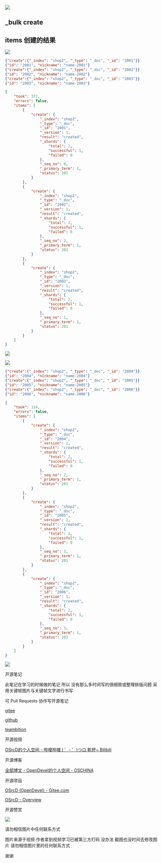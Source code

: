 

![](https://tcs.teambition.net/storage/312118571d726a04118080546f0047ce547a?Signature=eyJhbGciOiJIUzI1NiIsInR5cCI6IkpXVCJ9.eyJBcHBJRCI6IjU5Mzc3MGZmODM5NjMyMDAyZTAzNThmMSIsIl9hcHBJZCI6IjU5Mzc3MGZmODM5NjMyMDAyZTAzNThmMSIsIl9vcmdhbml6YXRpb25JZCI6IiIsImV4cCI6MTYxMDcwMjY5OSwiaWF0IjoxNjEwMDk3ODk5LCJyZXNvdXJjZSI6Ii9zdG9yYWdlLzMxMjExODU3MWQ3MjZhMDQxMTgwODA1NDZmMDA0N2NlNTQ3YSJ9.o7Ud0sbi8Ym9nU6Y3181clgDoIDxLZAZD-gELiP8dYo&download=2020-09-17%20175624.png "")

## _bulk create 

## items 创建的结果

![](https://tcs.teambition.net/storage/312109b7972f39844d42f2a4286231e95265?Signature=eyJhbGciOiJIUzI1NiIsInR5cCI6IkpXVCJ9.eyJBcHBJRCI6IjU5Mzc3MGZmODM5NjMyMDAyZTAzNThmMSIsIl9hcHBJZCI6IjU5Mzc3MGZmODM5NjMyMDAyZTAzNThmMSIsIl9vcmdhbml6YXRpb25JZCI6IiIsImV4cCI6MTYxMDcwMjY5OSwiaWF0IjoxNjEwMDk3ODk5LCJyZXNvdXJjZSI6Ii9zdG9yYWdlLzMxMjEwOWI3OTcyZjM5ODQ0ZDQyZjJhNDI4NjIzMWU5NTI2NSJ9.zOxJGpZzmsLL0x6e6z4bT-7AkFPkn9biaa2djIw2aEE&download=image.png "")

```json
{"create":{"_index": "shop2", "_type": "_doc", "_id": "2001"}}
{"id": "2001", "nickname": "name-2001"}
{"create":{"_index": "shop2", "_type": "_doc", "_id": "2002"}}
{"id": "2002", "nickname": "name-2002"}
{"create":{"_index": "shop2", "_type": "_doc", "_id": "2003"}}
{"id": "2003", "nickname": "name-2003"}


```

```json
{
    "took": 372,
    "errors": false,
    "items": [
        {
            "create": {
                "_index": "shop2",
                "_type": "_doc",
                "_id": "2001",
                "_version": 1,
                "result": "created",
                "_shards": {
                    "total": 2,
                    "successful": 1,
                    "failed": 0
                },
                "_seq_no": 0,
                "_primary_term": 1,
                "status": 201
            }
        },
        {
            "create": {
                "_index": "shop2",
                "_type": "_doc",
                "_id": "2002",
                "_version": 1,
                "result": "created",
                "_shards": {
                    "total": 2,
                    "successful": 1,
                    "failed": 0
                },
                "_seq_no": 2,
                "_primary_term": 1,
                "status": 201
            }
        },
        {
            "create": {
                "_index": "shop2",
                "_type": "_doc",
                "_id": "2003",
                "_version": 1,
                "result": "created",
                "_shards": {
                    "total": 2,
                    "successful": 1,
                    "failed": 0
                },
                "_seq_no": 1,
                "_primary_term": 1,
                "status": 201
            }
        }
    ]
}

```

![](https://tcs.teambition.net/storage/3121c9a0cc536db4869b5235820dd0d86a8e?Signature=eyJhbGciOiJIUzI1NiIsInR5cCI6IkpXVCJ9.eyJBcHBJRCI6IjU5Mzc3MGZmODM5NjMyMDAyZTAzNThmMSIsIl9hcHBJZCI6IjU5Mzc3MGZmODM5NjMyMDAyZTAzNThmMSIsIl9vcmdhbml6YXRpb25JZCI6IiIsImV4cCI6MTYxMDcwMjY5OSwiaWF0IjoxNjEwMDk3ODk5LCJyZXNvdXJjZSI6Ii9zdG9yYWdlLzMxMjFjOWEwY2M1MzZkYjQ4NjliNTIzNTgyMGRkMGQ4NmE4ZSJ9.Q8UIbdhDr_oIT-dGsIBQemZBKGT93nXLpasKOsIO5cY&download=image.png "")

![](https://tcs.teambition.net/storage/3121b53309e30281e58e2882451dbfe3d56d?Signature=eyJhbGciOiJIUzI1NiIsInR5cCI6IkpXVCJ9.eyJBcHBJRCI6IjU5Mzc3MGZmODM5NjMyMDAyZTAzNThmMSIsIl9hcHBJZCI6IjU5Mzc3MGZmODM5NjMyMDAyZTAzNThmMSIsIl9vcmdhbml6YXRpb25JZCI6IiIsImV4cCI6MTYxMDcwMjY5OSwiaWF0IjoxNjEwMDk3ODk5LCJyZXNvdXJjZSI6Ii9zdG9yYWdlLzMxMjFiNTMzMDllMzAyODFlNThlMjg4MjQ1MWRiZmUzZDU2ZCJ9.Y9DFhoXahAdUrPTuTi_34LgAU7U2kkUqct5i4epl0Ss&download=image.png "")

```json
{"create":{"_index": "shop2", "_type": "_doc", "_id": "2004"}}
{"id": "2004", "nickname": "name-2004"}
{"create":{"_index": "shop2", "_type": "_doc", "_id": "2005"}}
{"id": "2005", "nickname": "name-2005"}
{"create":{"_index": "shop2", "_type": "_doc", "_id": "2006"}}
{"id": "2006", "nickname": "name-2006"}


```

```json
{
    "took": 114,
    "errors": false,
    "items": [
        {
            "create": {
                "_index": "shop2",
                "_type": "_doc",
                "_id": "2004",
                "_version": 1,
                "result": "created",
                "_shards": {
                    "total": 2,
                    "successful": 1,
                    "failed": 0
                },
                "_seq_no": 2,
                "_primary_term": 1,
                "status": 201
            }
        },
        {
            "create": {
                "_index": "shop2",
                "_type": "_doc",
                "_id": "2005",
                "_version": 1,
                "result": "created",
                "_shards": {
                    "total": 2,
                    "successful": 1,
                    "failed": 0
                },
                "_seq_no": 3,
                "_primary_term": 1,
                "status": 201
            }
        },
        {
            "create": {
                "_index": "shop2",
                "_type": "_doc",
                "_id": "2006",
                "_version": 1,
                "result": "created",
                "_shards": {
                    "total": 2,
                    "successful": 1,
                    "failed": 0
                },
                "_seq_no": 3,
                "_primary_term": 1,
                "status": 201
            }
        }
    ]
}

```

![](https://tcs.teambition.net/storage/312126b344345dffda7c843100f01f9a0683?Signature=eyJhbGciOiJIUzI1NiIsInR5cCI6IkpXVCJ9.eyJBcHBJRCI6IjU5Mzc3MGZmODM5NjMyMDAyZTAzNThmMSIsIl9hcHBJZCI6IjU5Mzc3MGZmODM5NjMyMDAyZTAzNThmMSIsIl9vcmdhbml6YXRpb25JZCI6IiIsImV4cCI6MTYxMDcwMjY5OSwiaWF0IjoxNjEwMDk3ODk5LCJyZXNvdXJjZSI6Ii9zdG9yYWdlLzMxMjEyNmIzNDQzNDVkZmZkYTdjODQzMTAwZjAxZjlhMDY4MyJ9.03gks6kOXS9BTlam1Ydt34CA0sW3uRBZVCL0SrokAOQ&download=image.png "")





开源笔记

此笔记在学习的时候做的笔记 所以 没有那么多时间写的很细致或整理排版问题 采用关键帧图片与关键帧文字进行书写 

可 Pull Requests 协作写开源笔记

[gitee](https://gitee.com/opendevel/java-for-linux)

[github](https://github.com/OSrcD/java-for-linux)

[teambition](https://www.teambition.com/project/5ff1a6330b58d3e798744991?from=invite)

开源视频

[OSrcD的个人空间 - 哔哩哔哩 ( ゜- ゜)つロ 乾杯~ Bilibili](https://space.bilibili.com/77266754)

开源博客

[全部博文 - OpenDevel的个人空间 - OSCHINA](https://my.oschina.net/u/4675154?tab=newest&catalogId=0)

开源项目

[OSrcD (OpenDevel) - Gitee.com](https://gitee.com/OpenDevel)

[OSrcD - Overview](https://github.com/OSrcD)

开源赞赏

![](https://tcs.teambition.net/storage/3121aed56e96d914e1046f3b498b493ce232?Signature=eyJhbGciOiJIUzI1NiIsInR5cCI6IkpXVCJ9.eyJBcHBJRCI6IjU5Mzc3MGZmODM5NjMyMDAyZTAzNThmMSIsIl9hcHBJZCI6IjU5Mzc3MGZmODM5NjMyMDAyZTAzNThmMSIsIl9vcmdhbml6YXRpb25JZCI6IiIsImV4cCI6MTYxMDcwMjY5OSwiaWF0IjoxNjEwMDk3ODk5LCJyZXNvdXJjZSI6Ii9zdG9yYWdlLzMxMjFhZWQ1NmU5NmQ5MTRlMTA0NmYzYjQ5OGI0OTNjZTIzMiJ9.QAo6pE9pB7Pc7b7-jf0csZf9oDICj2k93H_4Xv2mEbo&download=image.png "")

请勿相信图片中任何联系方式

图片来源于视频 作者拿到视频学习已被第三方打码 没办法 截图也没时间去修改图片 请勿相信图片里的任何联系方式

谢谢

